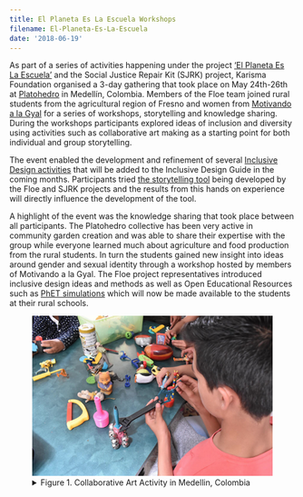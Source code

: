 ```yaml
---
title: El Planeta Es La Escuela Workshops
filename: El-Planeta-Es-La-Escuela
date: '2018-06-19'
---
```


As part of a series of activities happening under the project
[‘El Planeta Es La Escuela’](https://karisma.org.co/el-planeta-es-la-escuela/)
and the Social Justice Repair Kit (SJRK) project, Karisma Foundation organised a 3-day
gathering that took place on May 24th-26th at
[Platohedro](http://platohedro.org) in Medellín, Colombia. Members of the Floe team
joined rural students from the agricultural
region of Fresno and women from
[Motivando a la Gyal](http://platohedro.org/motivando-a-la-gyal/)  for a series of workshops,
storytelling and knowledge sharing.
During the workshops participants explored ideas of inclusion and diversity using activities
such as collaborative art making as a
starting point for both individual and group storytelling.

The event enabled the development and refinement of several
[Inclusive Design activities](https://wiki.fluidproject.org/display/fluid/Colombia+Visit+May+2018)
that will be added to the Inclusive Design Guide in the coming months. Participants tried
[the storytelling tool](https://karisma-stories.floeproject.org/)
being developed by the Floe and SJRK projects and the results from this hands on experience
will directly influence the development of the tool.

A highlight of the event was the knowledge sharing that took place between all participants.
The Platohedro collective has been very active
in community garden creation and was able to share their expertise with the group while
everyone learned much about agriculture and food
production from the rural students. In turn the students gained new insight into ideas
around gender and sexual identity through a workshop
hosted by members of Motivando a la Gyal. The Floe project representatives introduced
inclusive design ideas and methods as well as
Open Educational Resources such as
[PhET simulations](https://phet.colorado.edu/en/accessibility/prototypes)
which will now be made available to the students at their rural schools.

<figure>
<a href="images/Medellin_art.png"><img src="images/Medellin_art_thumb.png" alt="view larger version of this image"
aria-details="det1"></a>
<figcaption>
<details id="det1">
<summary>
Figure 1. Collaborative Art Activity in Medellin, Colombia
</summary>
An image showing a several students constructing a small sculpture made of toys on a table top.
</details>
</figcaption>
</figure>

